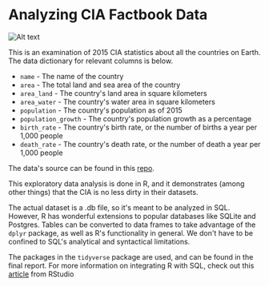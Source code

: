 # Analyzing CIA Factbook Data

![Alt text](https://www.cia.gov/portlet_content/home-slider-images/WFBslider2016.jpg/image.jpg)

This is an examination of 2015 CIA statistics about all the countries on Earth.  The data dictionary for relevant columns is below.

* ```name``` - The name of the country
* ```area``` - The total land and sea area of the country
* ```area_land``` - The country's land area in square kilometers
* ```area_water``` - The country's water area in square kilometers
* ```population``` - The country's population as of 2015
* ```population_growth``` - The country's population growth as a percentage
* ```birth_rate``` - The country's birth rate, or the number of births a year per 1,000 people
* ```death_rate``` - The country's death rate, or the number of death a year per 1,000 people

The data's source can be found in this [repo](https://github.com/factbook/factbook.sql/releases).

This exploratory data analysis is done in R, and it demonstrates (among other things) that the CIA is no less dirty in their datasets.  

The actual dataset is a .db file, so it's meant to be analyzed in SQL. However, R has wonderful extensions to popular databases like SQLite and Postgres.  Tables can be converted to data frames to take advantage of the ```dplyr``` package, as well as R's functionality in general.  We don't have to be confined to SQL's analytical and syntactical limitations.

The packages in the ```tidyverse``` package are used, and can be found in the final report.  For more information on integrating R with SQL, check out this [article](https://db.rstudio.com/dplyr/) from RStudio
